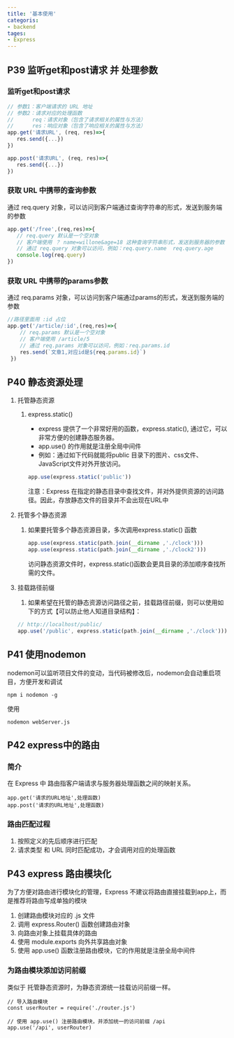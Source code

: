 ```yaml
---
title: '基本使用'
categoris:
- backend
tages:
- Express
---
```



## P39 监听get和post请求 并 处理参数
### 监听get和post请求
```js
// 参数1：客户端请求的 URL 地址
// 参数2：请求对应的处理函数
//      req：请求对象（包含了请求相关的属性与方法）
//      res：响应对象（包含了响应相关的属性与方法）
app.get('请求URL', (req, res)=>{
   res.send({...})
})

app.post('请求URL', (req, res)=>{
   res.send({...})
})
```

### 获取 URL 中携带的查询参数
通过 req.query 对象，可以访问到客户端通过查询字符串的形式，发送到服务端的参数
```js
app.get('/free',(req,res)=>{
   // req.query 默认是一个空对象
   // 客户端使用 ？ name=willone&age=18 这种查询字符串形式，发送到服务器的参数
   // 通过 req.query 对象可以访问，例如：req.query.name  req.query.age
   console.log(req.query)
})
```

### 获取 URL 中携带的params参数
通过 req.params 对象，可以访问到客户端通过params的形式，发送到服务端的参数
```js
//路径里面用 :id 占位
app.get('/article/:id',(req,res)=>{
    // req.params 默认是一个空对象
    // 客户端使用 /article/5 
    // 通过 req.params 对象可以访问，例如：req.params.id
    res.send(`文章1,对应id是${req.params.id}`)
 })
```

## P40 静态资源处理
1. 托管静态资源
   1. express.static()
      * express 提供了一个非常好用的函数，express.static(), 通过它，可以非常方便的创建静态服务器。
      * app.use() 的作用就是注册全局中间件
      * 例如：通过如下代码就能将public 目录下的图片、css文件、JavaScript文件对外开放访问。
      ```js
      app.use(express.static('public'))
      ```

      注意：Express 在指定的静态目录中查找文件，并对外提供资源的访问路径。因此，存放静态文件的目录并不会出现在URL中

2. 托管多个静态资源
   1. 如果要托管多个静态资源目录，多次调用express.static() 函数
      ```js
      app.use(express.static(path.join(__dirname ,'./clock')))
      app.use(express.static(path.join(__dirname ,'./clock2')))
      ```
      访问静态资源文件时，express.static()函数会更具目录的添加顺序查找所需的文件。

3. 挂载路径前缀
   1. 如果希望在托管的静态资源访问路径之前，挂载路径前缀，则可以使用如下的方式【可以防止他人知道目录结构】：
   ```js
   // http://localhost/public/
   app.use('/public', express.static(path.join(__dirname ,'./clock')))
   ```

## P41 使用nodemon
nodemon可以监听项目文件的变动，当代码被修改后，nodemon会自动重启项目，方便开发和调试
```
npm i nodemon -g
```

使用
```
nodemon webServer.js
```

## P42 express中的路由
### 简介
在 Express 中 路由指客户端请求与服务器处理函数之间的映射关系。
```
app.get('请求的URL地址',处理函数)
app.post('请求的URL地址',处理函数)
```

### 路由匹配过程
1. 按照定义的先后顺序进行匹配
2. 请求类型 和 URL 同时匹配成功，才会调用对应的处理函数

## P43 express 路由模块化
为了方便对路由进行模块化的管理，Express 不建议将路由直接挂载到app上，而是推荐将路由写成单独的模块
1. 创建路由模块对应的 .js 文件
2. 调用 express.Router() 函数创建路由对象
3. 向路由对象上挂载具体的路由
4. 使用 module.exports 向外共享路由对象
5. 使用 app.use() 函数注册路由模块，它的作用就是注册全局中间件

### 为路由模块添加访问前缀
类似于 托管静态资源时，为静态资源统一挂载访问前缀一样。
```
// 导入路由模块
const userRouter = require('./router.js')

// 使用 app.use() 注册路由模块，并添加统一的访问前缀 /api
app.use('/api', userRouter)
```
